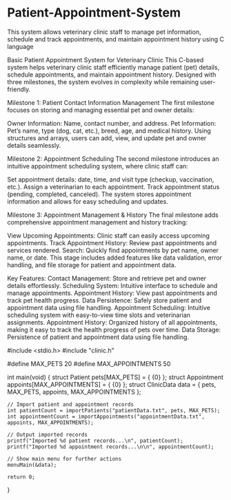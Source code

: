 # Patient-Appointment-System
This system allows veterinary clinic staff to manage pet information, schedule and track appointments, and maintain appointment history using C language

Basic Patient Appointment System for Veterinary Clinic
This C-based system helps veterinary clinic staff efficiently manage patient (pet) details, schedule appointments, and maintain appointment history. Designed with three milestones, the system evolves in complexity while remaining user-friendly.

Milestone 1: Patient Contact Information Management
The first milestone focuses on storing and managing essential pet and owner details:

Owner Information: Name, contact number, and address.
Pet Information: Pet’s name, type (dog, cat, etc.), breed, age, and medical history.
Using structures and arrays, users can add, view, and update pet and owner details seamlessly.

Milestone 2: Appointment Scheduling
The second milestone introduces an intuitive appointment scheduling system, where clinic staff can:

Set appointment details: date, time, and visit type (checkup, vaccination, etc.).
Assign a veterinarian to each appointment.
Track appointment status (pending, completed, canceled).
The system stores appointment information and allows for easy scheduling and updates.

Milestone 3: Appointment Management & History
The final milestone adds comprehensive appointment management and history tracking:

View Upcoming Appointments: Clinic staff can easily access upcoming appointments.
Track Appointment History: Review past appointments and services rendered.
Search: Quickly find appointments by pet name, owner name, or date.
This stage includes added features like data validation, error handling, and file storage for patient and appointment data.

Key Features:
Contact Management: Store and retrieve pet and owner details effortlessly.
Scheduling System: Intuitive interface to schedule and manage appointments.
Appointment History: View past appointments and track pet health progress.
Data Persistence: Safely store patient and appointment data using file handling.
Appointment Scheduling: Intuitive scheduling system with easy-to-view time slots and veterinarian assignments.
Appointment History: Organized history of all appointments, making it easy to track the health progress of pets over time.
Data Storage: Persistence of patient and appointment data using file handling.




#include <stdio.h>
#include "clinic.h"

#define MAX_PETS 20
#define MAX_APPOINTMENTS 50

int main(void)
{
    struct Patient pets[MAX_PETS] = { {0} };
    struct Appointment appoints[MAX_APPOINTMENTS] = { {0} };
    struct ClinicData data = { pets, MAX_PETS, appoints, MAX_APPOINTMENTS };

    // Import patient and appointment records
    int patientCount = importPatients("patientData.txt", pets, MAX_PETS);
    int appointmentCount = importAppointments("appointmentData.txt", appoints, MAX_APPOINTMENTS);

    // Output imported records
    printf("Imported %d patient records...\n", patientCount);
    printf("Imported %d appointment records...\n\n", appointmentCount);

    // Show main menu for further actions
    menuMain(&data);
    
    return 0;
}

